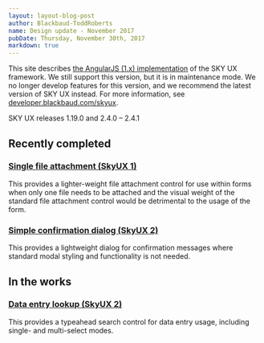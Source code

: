 ```yaml
---
layout: layout-blog-post
author: Blackbaud-ToddRoberts
name: Design update - November 2017
pubDate: Thursday, November 30th, 2017
markdown: true
---
```


<bb-alert bb-alert-type="warning">This site describes <a href="https://angularjs.org/">the AngularJS (1.x) implementation</a> of the SKY UX framework. We still support this version, but it is in maintenance mode. We no longer develop features for this version, and we recommend the latest version of SKY UX instead. For more information, see <a href="https://developer.blackbaud.com/skyux">developer.blackbaud.com/skyux</a>.</bb-alert>


SKY UX releases 1.19.0 and 2.4.0 – 2.4.1

<!-- more -->

## Recently completed


### [Single file attachment (SkyUX 1)](https://skyux.developer.blackbaud.com/components/fileattachments/)

This provides a lighter-weight file attachment control for use within forms when only one file needs to be attached and the visual weight of the standard file attachment control would be detrimental to the usage of the form.

### [Simple confirmation dialog (SkyUX 2)](https://developer.blackbaud.com/skyux2/components/confirmation-dialog)

This provides a lightweight dialog for confirmation messages where standard modal styling and functionality is not needed.

## In the works 

### [Data entry lookup (SkyUX 2)](https://github.com/blackbaud/skyux2/pull/1220)

This provides a typeahead search control for data entry usage, including single- and multi-select modes. 
